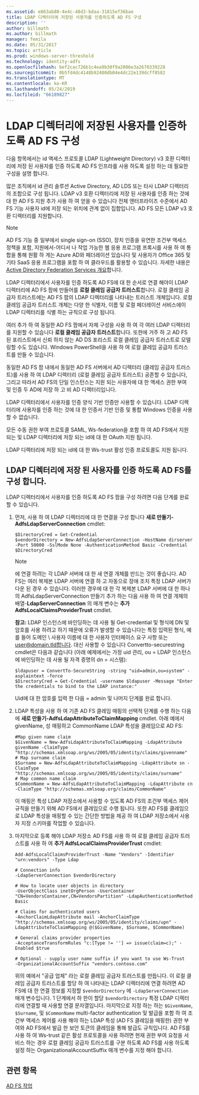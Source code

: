 ```yaml
---
ms.assetid: e863ab80-4e4c-48d3-bdaa-31815ef36bae
title: LDAP 디렉터리에 저장된 사용자를 인증하도록 AD FS 구성
description: ''
author: billmath
ms.author: billmath
manager: femila
ms.date: 05/31/2017
ms.topic: article
ms.prod: windows-server-threshold
ms.technology: identity-adfs
ms.openlocfilehash: bef2cac726b1c4ea9b30f9a2086e3a2670339228
ms.sourcegitcommit: 0b5fd4dc4148b92480db04e4dc22e139dcff8582
ms.translationtype: MT
ms.contentlocale: ko-KR
ms.lasthandoff: 05/24/2019
ms.locfileid: "66189827"
---
```

# <a name="configure-ad-fs-to-authenticate-users-stored-in-ldap-directories"></a>LDAP 디렉터리에 저장된 사용자를 인증하도록 AD FS 구성

다음 항목에서는 id 액세스 프로토콜 LDAP (Lightweight Directory) v3 호환 디렉터리에 저장 된 사용자를 인증 하도록 AD FS 인프라를 사용 하도록 설정 하는 데 필요한 구성을 설명 합니다.

많은 조직에서 id 관리 솔루션 Active Directory, AD LDS 또는 타사 LDAP 디렉터리의 조합으로 구성 됩니다. LDAP v3 호환 디렉터리에 저장 된 사용자를 인증 하는 것에 대 한 AD FS 지원 추가 사용 하 여 얻을 수 있습니다 전체 엔터프라이즈 수준에서 AD FS 기능 사용자 id에 저장 되는 위치에 관계 없이 집합입니다. AD FS 모든 LDAP v3 호환 디렉터리를 지원합니다.

> [!NOTE]
> AD FS 기능 중 일부에서 single sign-on (SSO), 장치 인증을 유연한 조건부 액세스 정책을 포함, 지원에서-어디서 나 작업 가능한 웹 응용 프로그램 프록시를 사용 하 여 통합을 통해 원활 하 게는 Azure AD와 페더레이션 있습니다 및 사용자가 Office 365 및 기타 SaaS 응용 프로그램을 포함 하 여 클라우드를 활용할 수 있습니다.  자세한 내용은 [Active Directory Federation Services 개요](../../ad-fs/AD-FS-2016-Overview.md)합니다.

LDAP 디렉터리에서 사용자를 인증 하도록 AD FS에 대 한 순서로 연결 해야이 LDAP 디렉터리에 AD FS 팜에 만들어를 **로컬 클레임 공급자 트러스트**합니다.  로컬 클레임 공급자 트러스트에는 AD FS 팜의 LDAP 디렉터리를 나타내는 트러스트 개체입니다. 로컬 클레임 공급자 트러스트 개체는 다양 한 식별자, 이름 및 로컬 페더레이션 서비스에이 LDAP 디렉터리를 식별 하는 규칙으로 구성 됩니다.

여러 추가 하 여 동일한 AD FS 팜에서 자체 구성을 사용 하 여 각 여러 LDAP 디렉터리를 지원할 수 있습니다 **로컬 클레임 공급자 트러스트**합니다. 또한에 거주 하 고 AD FS 된 포리스트에서 신뢰 하지 않는 AD DS 포리스트 로컬 클레임 공급자 트러스트로 모델링할 수도 있습니다. Windows PowerShell을 사용 하 여 로컬 클레임 공급자 트러스트를 만들 수 있습니다.

동일한 AD FS 팜 내에서 동일한 AD FS 서버에서 AD 디렉터리 (클레임 공급자 트러스트)를 사용 하 여 LDAP 디렉터리 (로컬 클레임 공급자 트러스트) 공존할 수 있습니다, 그리고 따라서 AD FS의 단일 인스턴스는 지원 되는 사용자에 대 한 액세스 권한 부여 및 인증 두 AD에 저장 하 고 비 AD 디렉터리입니다.

LDAP 디렉터리에서 사용자를 인증 양식 기반 인증만 사용할 수 있습니다. LDAP 디렉터리에 사용자를 인증 하는 것에 대 한 인증서 기반 인증 및 통합 Windows 인증을 사용할 수 없습니다.

모든 수동 권한 부여 프로토콜 SAML, Ws-federation을 포함 하 여 AD FS에서 지원 되는 및 LDAP 디렉터리에 저장 되는 id에 대 한 OAuth 지원 됩니다.

LDAP 디렉터리에 저장 되는 id에 대 한 Ws-trust 활성 인증 프로토콜도 지원 됩니다.

## <a name="configure-ad-fs-to-authenticate-users-stored-in-an-ldap-directory"></a>LDAP 디렉터리에 저장 된 사용자를 인증 하도록 AD FS를 구성 합니다.
LDAP 디렉터리에서 사용자를 인증 하도록 AD FS 팜을 구성 하려면 다음 단계를 완료할 수 있습니다.

1.  먼저, 사용 하 여 LDAP 디렉터리에 대 한 연결을 구성 합니다 **새로 만들기-AdfsLdapServerConnection** cmdlet:

    ```
    $DirectoryCred = Get-Credential
    $vendorDirectory = New-AdfsLdapServerConnection -HostName dirserver -Port 50000 -SslMode None -AuthenticationMethod Basic -Credential $DirectoryCred
    ```

    > [!NOTE]
    > 에 연결 하려는 각 LDAP 서버에 대 한 새 연결 개체를 만드는 것이 좋습니다. AD FS는 여러 복제본 LDAP 서버에 연결 하 고 자동으로 장애 조치 특정 LDAP 서버가 다운 된 경우 수 있습니다. 이러한 경우에 대 한 각 복제본 LDAP 서버에 대 한 하나의 AdfsLdapServerConnection 만들기 추가 하는 다음 사용 하 여 연결 개체의 배열-**LdapServerConnection** 의 매개 변수는  **추가 AdfsLocalClaimsProviderTrust** cmdlet.

    **참고:** LDAP 인스턴스에 바인딩하는 데 사용 될 Get-credential 및 형식에 DN 및 암호를 사용 하려고 하기 때문에 오류가 발생할 수 있습니다는 특정 입력된 형식, 예를 들어 도메인 \ 사용자 이름에 대 한 사용자 인터페이스 요구 사항 또는 user@domain.tld합니다. 대신 사용할 수 있습니다 Convertto-securestring cmdlet은 다음과 같습니다 (아래 예제에서는 가정 uid 관리, ou = LDAP 인스턴스에 바인딩하는 데 사용 될 자격 증명의 dn = 시스템):

    ```
    $ldapuser = ConvertTo-SecureString -string "uid=admin,ou=system" -asplaintext -force
    $DirectoryCred = Get-Credential -username $ldapuser -Message "Enter the credentials to bind to the LDAP instance:"
    ```

    Uid에 대 한 암호를 입력 한 다음 = admin 및 나머지 단계를 완료 합니다.

2.  LDAP 특성을 사용 하 여 기존 AD FS 클레임 매핑의 선택적 단계를 수행 하는 다음에 **새로 만들기-AdfsLdapAttributeToClaimMapping** cmdlet. 아래 예에서 givenName, 성 매핑하고 CommonName LDAP 특성을 클레임으로 AD FS:

    ```
    #Map given name claim
    $GivenName = New-AdfsLdapAttributeToClaimMapping -LdapAttribute givenName -ClaimType "http://schemas.xmlsoap.org/ws/2005/05/identity/claims/givenname"
    # Map surname claim
    $Surname = New-AdfsLdapAttributeToClaimMapping -LdapAttribute sn -ClaimType "http://schemas.xmlsoap.org/ws/2005/05/identity/claims/surname"
    # Map common name claim
    $CommonName = New-AdfsLdapAttributeToClaimMapping -LdapAttribute cn -ClaimType "http://schemas.xmlsoap.org/claims/CommonName"
    ```

    이 매핑은 특성 LDAP 저장소에서 사용할 수 있도록 AD FS의 조건부 액세스 제어 규칙을 만들기 위해 AD FS에서 클레임으로 수행 됩니다. 또한 AD FS를 클레임으로 LDAP 특성을 매핑할 수 있는 간단한 방법을 제공 하 여 LDAP 저장소에서 사용자 지정 스키마를 작업할 수 있습니다.

3.  마지막으로 등록 해야 LDAP 저장소 AD FS를 사용 하 여 로컬 클레임 공급자 트러스트를 사용 하 여 **추가 AdfsLocalClaimsProviderTrust** cmdlet:

    ```
    Add-AdfsLocalClaimsProviderTrust -Name "Vendors" -Identifier "urn:vendors" -Type Ldap

    # Connection info
    -LdapServerConnection $vendorDirectory 

    # How to locate user objects in directory
    -UserObjectClass inetOrgPerson -UserContainer "CN=VendorsContainer,CN=VendorsPartition" -LdapAuthenticationMethod Basic 

    # Claims for authenticated users
    -AnchorClaimLdapAttribute mail -AnchorClaimType "http://schemas.xmlsoap.org/ws/2005/05/identity/claims/upn" -LdapAttributeToClaimMapping @($GivenName, $Surname, $CommonName) 

    # General claims provider properties
    -AcceptanceTransformRules "c:[Type != ''] => issue(claim=c);" -Enabled $true 

    # Optional - supply user name suffix if you want to use Ws-Trust
    -OrganizationalAccountSuffix "vendors.contoso.com"

    ```

    위의 예에서 "공급 업체" 라는 로컬 클레임 공급자 트러스트를 만듭니다. 이 로컬 클레임 공급자 트러스트를 할당 하 여 나타내는 LDAP 디렉터리에 연결 하려면 AD FS에 대 한 연결 정보를 지정할 `$vendorDirectory` 에 `-LdapServerConnection` 매개 변수입니다. 1 단계에서 하 한이 할당 `$vendorDirectory` 특정 LDAP 디렉터리에 연결할 때 사용할 연결 문자열입니다. 마지막으로 지정 하는 하는 `$GivenName`, `$Surname`, 및 `$CommonName` multi-factor authentication 및 발급을 포함 하 여 조건부 액세스 제어를 사용 해야 하는 LDAP 특성 (AD FS 클레임을 매핑한) 권한 부여와 AD FS에서 발급 한 보안 토큰의 클레임을 통해 발급도 규칙입니다. AD FS를 사용 하 여 Ws-trust 같은 활성 프로토콜을 사용 하려면 현재 권한 부여 요청을 서비스 하는 경우 로컬 클레임 공급자 트러스트를 구분 하도록 AD FS를 사용 하도록 설정 하는 OrganizationalAccountSuffix 매개 변수를 지정 해야 합니다.

## <a name="see-also"></a>관련 항목
[AD FS 작업](../../ad-fs/AD-FS-2016-Operations.md)


